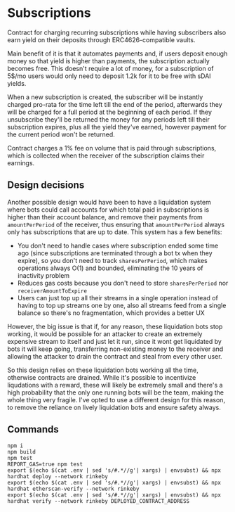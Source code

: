 # Subscriptions
Contract for charging recurring subscriptions while having subscribers also earn yield on their deposits through ERC4626-compatible vaults.

Main benefit of it is that it automates payments and, if users deposit enough money so that yield is higher than payments, the subscription actually becomes free. This doesn't require a lot of money, for a subscription of 5$/mo users would only need to deposit 1.2k for it to be free with sDAI yields.

When a new subscription is created, the subscriber will be instantly charged pro-rata for the time left till the end of the period, afterwards they will be charged for a full period at the beginning of each period. If they unsubscribe they'll be returned the money for any periods left till their subscription expires, plus all the yield they've earned, however payment for the current period won't be returned.

Contract charges a 1% fee on volume that is paid through subscriptions, which is collected when the receiver of the subscription claims their earnings.

## Design decisions
Another possible design would have been to have a liquidation system where bots could call accounts for which total paid in subscriptions is higher than their account balance, and remove their payments from `amountPerPeriod` of the receiver, thus ensuring that `amountPerPeriod` always only has subscriptions that are up to date. This system has a few benefits:
- You don't need to handle cases where subscription ended some time ago (since subscriptions are terminated through a bot tx when they expire), so you don't need to track `sharesPerPeriod`, which makes operations always O(1) and bounded, eliminating the 10 years of inactivity problem
- Reduces gas costs because you don't need to store `sharesPerPeriod` nor `receiverAmountToExpire`
- Users can just top up all their streams in a single operation instead of having to top up streams one by one, also all streams feed from a single balance so there's no fragmentation, which provides a better UX

However, the big issue is that if, for any reason, these liquidation bots stop working, it would be possible for an attacker to create an extremely expensive stream to itself and just let it run, since it wont get liquidated by bots it will keep going, transferring non-existing money to the receiver and allowing the attacker to drain the contract and steal from every other user.

So this design relies on these liquidation bots working all the time, otherwise contracts are drained. While it's possible to incentivize liqudations with a reward, these will likely be extremely small and there's a high probability that the only one running bots will be the team, making the whole thing very fragile. I've opted to use a different design for this reason, to remove the reliance on lively liquidation bots and ensure safety always.

## Commands
```shell
npm i
npm build
npm test
REPORT_GAS=true npm test
export $(echo $(cat .env | sed 's/#.*//g'| xargs) | envsubst) && npx hardhat deploy --network rinkeby
export $(echo $(cat .env | sed 's/#.*//g'| xargs) | envsubst) && npx hardhat etherscan-verify --network rinkeby
export $(echo $(cat .env | sed 's/#.*//g'| xargs) | envsubst) && npx hardhat verify --network rinkeby DEPLOYED_CONTRACT_ADDRESS
```
